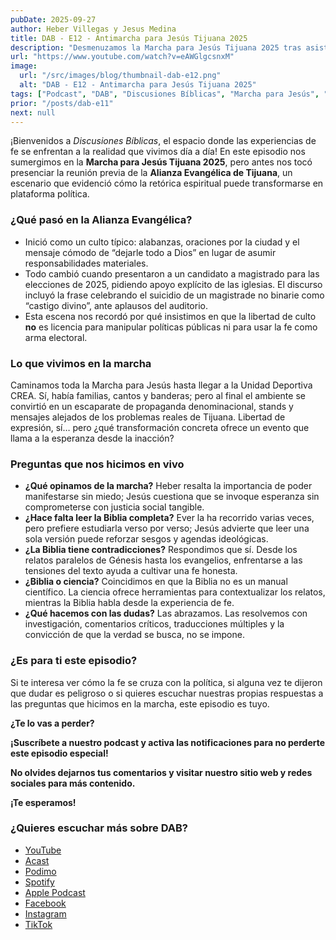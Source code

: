 ```yaml
---
pubDate: 2025-09-27
author: Heber Villegas y Jesus Medina
title: DAB - E12 - Antimarcha para Jesús Tijuana 2025
description: "Desmenuzamos la Marcha para Jesús Tijuana 2025 tras asistir a la Alianza Evangélica y cuestionar el uso político de la fe."
url: "https://www.youtube.com/watch?v=eAWGlgcsnxM"
image:
  url: "/src/images/blog/thumbnail-dab-e12.png"
  alt: "DAB - E12 - Antimarcha para Jesús Tijuana 2025"
tags: ["Podcast", "DAB", "Discusiones Bíblicas", "Marcha para Jesús", "Tijuana", "Política", "Contradicciones"]
prior: "/posts/dab-e11"
next: null
---
```


¡Bienvenidos a *Discusiones Bíblicas*, el espacio donde las experiencias de fe se enfrentan a la realidad que vivimos día a día! En este episodio nos sumergimos en la **Marcha para Jesús Tijuana 2025**, pero antes nos tocó presenciar la reunión previa de la **Alianza Evangélica de Tijuana**, un escenario que evidenció cómo la retórica espiritual puede transformarse en plataforma política.

### **¿Qué pasó en la Alianza Evangélica?**

- Inició como un culto típico: alabanzas, oraciones por la ciudad y el mensaje cómodo de “dejarle todo a Dios” en lugar de asumir responsabilidades materiales.
- Todo cambió cuando presentaron a un candidato a magistrado para las elecciones de 2025, pidiendo apoyo explícito de las iglesias. El discurso incluyó la frase celebrando el suicidio de un magistrade no binarie como “castigo divino”, ante aplausos del auditorio.
- Esta escena nos recordó por qué insistimos en que la libertad de culto **no** es licencia para manipular políticas públicas ni para usar la fe como arma electoral.

### **Lo que vivimos en la marcha**

Caminamos toda la Marcha para Jesús hasta llegar a la Unidad Deportiva CREA. Sí, había familias, cantos y banderas; pero al final el ambiente se convirtió en un escaparate de propaganda denominacional, stands y mensajes alejados de los problemas reales de Tijuana. Libertad de expresión, sí… pero ¿qué transformación concreta ofrece un evento que llama a la esperanza desde la inacción?

### **Preguntas que nos hicimos en vivo**

- **¿Qué opinamos de la marcha?** Heber resalta la importancia de poder manifestarse sin miedo; Jesús cuestiona que se invoque esperanza sin comprometerse con justicia social tangible.
- **¿Hace falta leer la Biblia completa?** Ever la ha recorrido varias veces, pero prefiere estudiarla verso por verso; Jesús advierte que leer una sola versión puede reforzar sesgos y agendas ideológicas.
- **¿La Biblia tiene contradicciones?** Respondimos que sí. Desde los relatos paralelos de Génesis hasta los evangelios, enfrentarse a las tensiones del texto ayuda a cultivar una fe honesta.
- **¿Biblia o ciencia?** Coincidimos en que la Biblia no es un manual científico. La ciencia ofrece herramientas para contextualizar los relatos, mientras la Biblia habla desde la experiencia de fe.
- **¿Qué hacemos con las dudas?** Las abrazamos. Las resolvemos con investigación, comentarios críticos, traducciones múltiples y la convicción de que la verdad se busca, no se impone.

### **¿Es para ti este episodio?**

Si te interesa ver cómo la fe se cruza con la política, si alguna vez te dijeron que dudar es peligroso o si quieres escuchar nuestras propias respuestas a las preguntas que hicimos en la marcha, este episodio es tuyo.

**¿Te lo vas a perder?**

**¡Suscríbete a nuestro podcast y activa las notificaciones para no perderte este episodio especial!**

**No olvides dejarnos tus comentarios y visitar nuestro sitio web y redes sociales para más contenido.**

**¡Te esperamos!**

### **¿Quieres escuchar más sobre DAB?**

- [YouTube](https://www.youtube.com/@discusionesbiblicas)
- [Acast](https://shows.acast.com/discusionesbiblicas)
- [Podimo](https://share.podimo.com/podcast/ef93b5a2-8bd4-4105-abe3-3c1cffa718b7?creatorId=e12b0f6c-3337-4ab7-abd1-5647481bc9fb&key=GePw0UCkvjln&source=ln&from=studio)
- [Spotify](https://open.spotify.com/show/6YUuB3dgq7vaLK6YVXvs7Q)
- [Apple Podcast](https://podcasts.apple.com/mx/podcast/discusiones-biblicas/id1645841221)
- [Facebook](https://www.facebook.com/discusionesbiblicas)
- [Instagram](https://www.instagram.com/discusionesbiblicas/)
- [TikTok](https://www.tiktok.com/@discusionesbiblicas)
